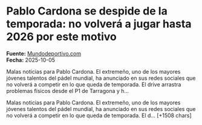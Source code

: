 # Pablo Cardona se despide de la temporada: no volverá a jugar hasta 2026 por este motivo

**Fuente:** [Mundodeportivo.com](https://www.mundodeportivo.com/padel/premier-padel/20251005/1002545222/pablo-cardona-despide-temporada-volvera-jugar-2026-motivo.html)  
**Fecha:** 2025-10-05

Malas noticias para Pablo Cardona. El extremeño, uno de los mayores jóvenes talentos del pádel mundial, ha anunciado en sus redes sociales que no volverá a competir en lo que queda de temporada. El drive arrastra problemas físicos desde el P1 de Tarragona y h…

Malas noticias para Pablo Cardona. El extremeño, uno de los mayores jóvenes talentos del pádel mundial, ha anunciado en sus redes sociales que no volverá a competir en lo que queda de temporada. El d… [+1508 chars]
